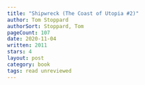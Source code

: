 ```yaml
---
title: "Shipwreck (The Coast of Utopia #2)"
author: Tom Stoppard
authorSort: Stoppard, Tom
pageCount: 107
date: 2020-11-04
written: 2011
stars: 4
layout: post
category: book
tags: read unreviewed
---
```

